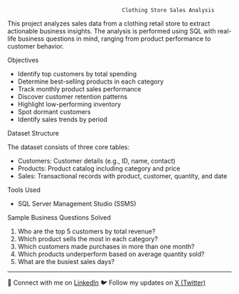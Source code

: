                                         Clothing Store Sales Analysis

This project analyzes sales data from a clothing retail store to extract actionable business insights. The analysis is performed using SQL with real-life business questions in mind, ranging from product performance to customer behavior.

Objectives

- Identify top customers by total spending
- Determine best-selling products in each category
- Track monthly product sales performance
- Discover customer retention patterns
- Highlight low-performing inventory
- Spot dormant customers
- Identify sales trends by period

Dataset Structure

The dataset consists of three core tables:

- Customers: Customer details (e.g., ID, name, contact)
- Products: Product catalog including category and price
- Sales: Transactional records with product, customer, quantity, and date

Tools Used

- SQL Server Management Studio (SSMS)

Sample Business Questions Solved

1. Who are the top 5 customers by total revenue?
2. Which product sells the most in each category?
3. Which customers made purchases in more than one month?
4. Which products underperform based on average quantity sold?
5. What are the busiest sales days?


---

🔗 Connect with me on [LinkedIn]([https://www.linkedin.com](https://www.linkedin.com/in/abel-momorebe-a4b85931b/))  
🐦 Follow my updates on [X (Twitter)]([https://x.com](https://x.com/its_moye))

